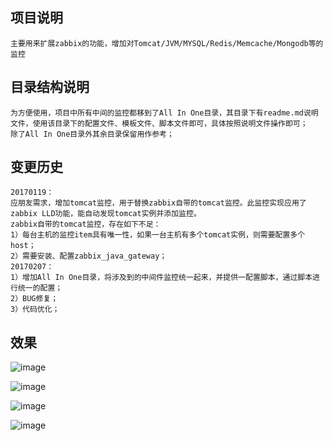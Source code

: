## 项目说明
```
主要用来扩展zabbix的功能，增加对Tomcat/JVM/MYSQL/Redis/Memcache/Mongodb等的监控
```

## 目录结构说明
```
为方便使用，项目中所有中间的监控都移到了All In One目录，其目录下有readme.md说明文件，使用该目录下的配置文件、模板文件、脚本文件即可，具体按照说明文件操作即可；  
除了All In One目录外其余目录保留用作参考；  
```

## 变更历史
```
20170119：  
应朋友需求，增加tomcat监控，用于替换zabbix自带的tomcat监控。此监控实现应用了zabbix LLD功能，能自动发现tomcat实例并添加监控。  
zabbix自带的tomcat监控，存在如下不足：  
1）每台主机的监控item具有唯一性，如果一台主机有多个tomcat实例，则需要配置多个host；  
2）需要安装、配置zabbix_java_gateway；  
20170207：  
1）增加All In One目录，将涉及到的中间件监控统一起来，并提供一配置脚本，通过脚本进行统一的配置；  
2）BUG修复；  
3）代码优化；  
```

## 效果
![image](https://github.com/qiueer/zabbix/raw/master/All%20In%20One/effects/p1.png)   
   
![image](https://github.com/qiueer/zabbix/raw/master/All%20In%20One/effects/p2.png)   
  
![image](https://github.com/qiueer/zabbix/raw/master/All%20In%20One/effects/p3.png)   
  
![image](https://github.com/qiueer/zabbix/raw/master/All%20In%20One/effects/p4.png)   

